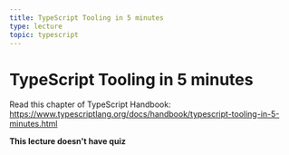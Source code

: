 ```yaml
---
title: TypeScript Tooling in 5 minutes
type: lecture
topic: typescript
---
```


# TypeScript Tooling in 5 minutes

Read this chapter of TypeScript Handbook: https://www.typescriptlang.org/docs/handbook/typescript-tooling-in-5-minutes.html

**This lecture doesn't have quiz**
